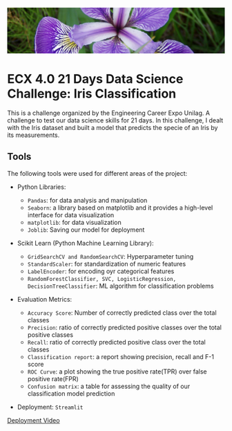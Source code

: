 ![pic](https://github.com/Odeyiany2/ECX-4.0-21-Days-Data-Science-Challenge/blob/main/dataset-cover.jpg)


# ECX 4.0 21 Days Data Science Challenge: Iris Classification

This is a challenge organized by the Engineering Career Expo Unilag. A challenge to test our data science skills for 21 days. 
In this challenge, I dealt with the Iris dataset and built a model that predicts the specie of an Iris by its measurements. 

## Tools 
The following tools were used for different areas of the project:
* Python Libraries:
  - `Pandas`: for data analysis and manipulation
  - `Seaborn`: a library based on matplotlib and it provides a high-level interface for data visualization
  - `matplotlib`: for data visualization
  - `Joblib`: Saving our model for deployment

* Scikit Learn (Python Machine Learning Library):
  - `GridSearchCV and RandomSearchCV`: Hyperparameter tuning
  - `StandardScaler`: for standardization of numeric features
  - `LabelEncoder`: for encoding oyr categorical features
  - `RandomForestClassifier, SVC, LogisticRegression, DecisionTreeClassifier`: ML algorithm for classification problems
  
* Evaluation Metrics:
  - `Accuracy Score`: Number of correctly predicted class over the total classes 
  - `Precision`: ratio of correctly predicted positive classes over the total positive classes
  - `Recall`: ratio of correctly predicted positive class over the total classes
  - `Classification report`: a report showing precision, recall and F-1 score 
  - `ROC Curve`: a plot showing the true positive rate(TPR) over false positive rate(FPR)
  - `Confusion matrix`: a table for assessing the quality of our classification model prediction
    
* Deployment: `Streamlit`

  
[Deployment Video](https://drive.google.com/file/d/1au9e2ZktGYgLRaNbbqU1OApW5GlkAH4a/view?usp=drive_link)
